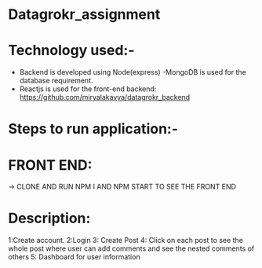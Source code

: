 # Datagrokr_assignment
# Technology used:-

- Backend is developed using Node(express)
-MongoDB is used for the database requirement.
- Reactjs is used for the front-end
backend: https://github.com/miryalakavya/datagrokr_backend

# Steps to run application:-
# FRONT END:
-> CLONE AND RUN NPM I AND NPM START TO SEE THE FRONT END 
# Description:
1:Create account.
2:Login 
3: Create Post
4: Click on each post to see the whole post where user can add comments and see the nested comments of others 
5: Dashboard for user information

